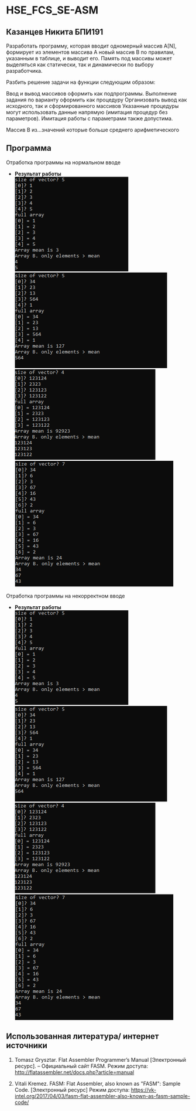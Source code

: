 # HSE_FCS_SE-ASM

## Казанцев Никита БПИ191
Разработать программу, которая вводит одномерный массив A[N], формирует из элементов массива A новый массив B по правилам, указанным в таблице, и выводит его. Память под массивы может выделяться как статически, так и динамически по выбору разработчика.

Разбить решение задачи на функции следующим образом:

Ввод и вывод массивов оформить как подпрограммы.
Выполнение задания по варианту оформить как процедуру
Организовать вывод как исходного, так и сформированного массивов
Указанные процедуры могут использовать данные напрямую (имитация процедур без параметров). Имитация работы с параметрами также допустима.

Массив B из...значений которые больше среднего арифметического

## Программа
Отработка программы на нормальном вводе
- **Результат работы**</br>
  ![](res1.PNG)</br>
  ![](res2.PNG)</br>
  ![](res3.PNG)</br>
  ![](res4.PNG)</br>
 

Отработка программы на некорректном вводе
- **Результат работы**</br>
  ![](res1.PNG)</br>
  ![](res2.PNG)</br>
  ![](res3.PNG)</br>
  ![](res4.PNG)</br>
  

## Использованная литература/ интернет источники
1. Tomasz Grysztar. Flat Assembler Programmer’s Manual [Электронный
ресурс]. – Официальный сайт FASM. Режим доступа:
http://flatassembler.net/docs.php?article=manual

2. Vitali Kremez. FASM: Flat Assembler, also known as "FASM": Sample Code. [Электронный
ресурс] Режим доступа: https://vk-intel.org/2017/04/03/fasm-flat-assembler-also-known-as-fasm-sample-code/
